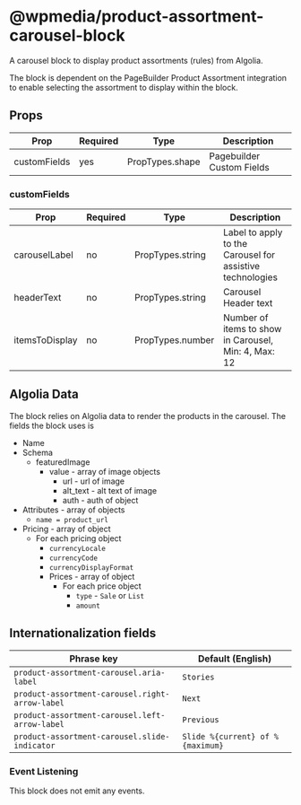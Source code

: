 # @wpmedia/product-assortment-carousel-block

A carousel block to display product assortments (rules) from Algolia.

The block is dependent on the PageBuilder Product Assortment integration to enable selecting the assortment to display within the block.

## Props

| **Prop**     | **Required** | **Type**        | **Description**           |
| ------------ | ------------ | --------------- | ------------------------- |
| customFields | yes          | PropTypes.shape | Pagebuilder Custom Fields |

### customFields

| **Prop**       | **Required** | **Type**         | **Description**                                           |
| -------------- | ------------ | ---------------- | --------------------------------------------------------- |
| carouselLabel  | no           | PropTypes.string | Label to apply to the Carousel for assistive technologies |
| headerText     | no           | PropTypes.string | Carousel Header text                                      |
| itemsToDisplay | no           | PropTypes.number | Number of items to show in Carousel, Min: 4, Max: 12      |

## Algolia Data

The block relies on Algolia data to render the products in the carousel. The fields the block uses is

- Name
- Schema
  - featuredImage
    - value - array of image objects
      - url - url of image
      - alt_text - alt text of image
      - auth - auth of object
- Attributes - array of objects
  - `name = product_url`
- Pricing - array of object
  - For each pricing object
    - `currencyLocale`
    - `currencyCode`
    - `currencyDisplayFormat`
    - Prices - array of object
      - For each price object
        - `type` - `Sale` or `List`
        - `amount`

## Internationalization fields

| Phrase key                                      | Default (English)                |
| ----------------------------------------------- | -------------------------------- |
| `product-assortment-carousel.aria-label`        | `Stories`                        |
| `product-assortment-carousel.right-arrow-label` | `Next`                           |
| `product-assortment-carousel.left-arrow-label`  | `Previous`                       |
| `product-assortment-carousel.slide-indicator`   | `Slide %{current} of %{maximum}` |

### Event Listening

This block does not emit any events.
